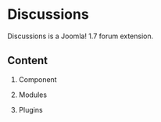 Discussions
===========

Discussions is a Joomla! 1.7 forum extension.



Content
----------------------

1. Component

2. Modules

3. Plugins




